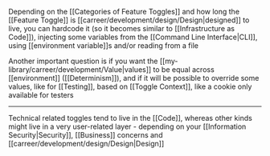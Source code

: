 Depending on the [[Categories of Feature Toggles]] and how long the [[Feature Toggle]] is [[carreer/development/design/Design|designed]] to live, you can hardcode it (so it becomes similar to [[Infrastructure as Code]]), injecting some variables from the [[Command Line Interface|CLI]], using [[environment variable]]s and/or reading from a file

Another important question is if you want the [[my-library/carreer/development/Value|values]] to be equal across [[environment]] ([[Determinism]]), and if it will be possible to override some values, like for [[Testing]], based on [[Toggle Context]], like a cookie only available for testers

---

Technical related toggles tend to live in the [[Code]], whereas other kinds might live in a very user-related layer - depending on your [[Information Security|Security]], [[Business]] concerns and [[carreer/development/design/Design|Design]]
